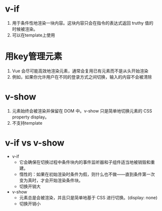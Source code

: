 # v-if
1. 用于条件性地渲染一块内容。这块内容只会在指令的表达式返回 truthy 值的时候被渲染。
2. 可以在template上使用

# 用key管理元素
1. Vue 会尽可能高效地渲染元素，通常会复用已有元素而不是从头开始渲染
2. 例如，如果你允许用户在不同的登录方式之间切换，输入的内容不会被清除

# v-show
1. 元素始终会被渲染并保留在 DOM 中。v-show 只是简单地切换元素的 CSS property display。
2. 不支持template

# v-if vs v-show
- v-if 
    - 它会确保在切换过程中条件块内的事件监听器和子组件适当地被销毁和重建。
    - 惰性的：如果在初始渲染时条件为假，则什么也不做——直到条件第一次变为真时，才会开始渲染条件块。
    - 切换开销大
- v-show
    - 元素总是会被渲染，并且只是简单地基于 CSS 进行切换。(display: none)
    - 切换开销小